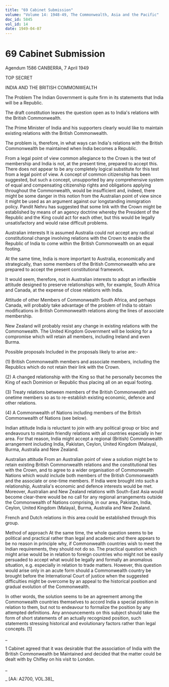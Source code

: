 ```yaml
---
title: "69 Cabinet Submission"
volume: "Volume 14: 1948-49, The Commonwealth, Asia and the Pacific"
doc_id: 5845
vol_id: 14
date: 1949-04-07
---
```


# 69 Cabinet Submission

Agendum 1586 CANBERRA, 7 April 1949

TOP SECRET

INDIA AND THE BRITISH COMMONWEALTH

The Problem The Indian Government is quite firm in its statements that India will be a Republic.

The draft constitution leaves the question open as to India's relations with the British Commonwealth.

The Prime Minister of India and his supporters clearly would like to maintain existing relations with the British Commonwealth.

The problem is, therefore, in what ways can India's relations with the British Commonwealth be maintained when India becomes a Republic.

From a legal point of view common allegiance to the Crown is the test of membership and India is not, at the present time, prepared to accept this. There does not appear to be any completely logical substitute for this test from a legal point of view. A concept of common citizenship has been suggested, but such a concept, unsupported by any comprehensive system of equal and compensating citizenship rights and obligations applying throughout the Commonwealth, would be insufficient and, indeed, there might be some danger in this notion from the Australian point of view since it might be used as an argument against our longstanding immigration policy. Pandit Nehru has suggested that some link with the Crown might be established by means of an agency doctrine whereby the President of the Republic and the King could act for each other, but this would be legally unsatisfactory and would raise difficult problems.

Australian interests It is assumed Australia could not accept any radical constitutional change involving relations with the Crown to enable the Republic of India to come within the British Commonwealth on an equal footing.

At the same time, India is more important to Australia, economically and strategically, than some members of the British Commonwealth who are prepared to accept the present constitutional framework.

It would seem, therefore, not in Australian interests to adopt an inflexible attitude designed to preserve relationships with, for example, South Africa and Canada, at the expense of close relations with India.

Attitude of other Members of Commonwealth South Africa, and perhaps Canada, will probably take advantage of the problem of India to obtain modifications in British Commonwealth relations along the lines of associate membership.

New Zealand will probably resist any change in existing relations with the Commonwealth. The United Kingdom Government will be looking for a compromise which will retain all members, including Ireland and even Burma.

Possible proposals Included in the proposals likely to arise are:-

(1) British Commonwealth members and associate members, including the Republics which do not retain their link with the Crown.

(2) A changed relationship with the King so that he personally becomes the King of each Dominion or Republic thus placing all on an equal footing.

(3) Treaty relations between members of the British Commonwealth and onetime members so as to re-establish existing economic, defence and other relations.

(4) A Commonwealth of Nations including members of the British Commonwealth of Nations (see below).

Indian attitude India is reluctant to join with any political group or bloc and endeavours to maintain friendly relations with all countries especially in her area. For that reason, India might accept a regional (British) Commonwealth arrangement including India, Pakistan, Ceylon, United Kingdom (Malaya), Burma, Australia and New Zealand.

Australian attitude From an Australian point of view a solution might be to retain existing British Commonwealth relations and the constitutional ties with the Crown, and to agree to a wider organisation of Commonwealth Nations which would include both members of the British Commonwealth and the associate or one-time members. If India were brought into such a relationship, Australia's economic and defence interests would be met. Moreover, Australian and New Zealand relations with South-East Asia would become clear-there would be no call for any regional arrangements outside the Commonwealth of Nations comprising, in our area, Pakistan, India, Ceylon, United Kingdom (Malaya), Burma, Australia and New Zealand.

French and Dutch relations in this area could be established through this group.

Method of approach At the same time, the whole question seems to be political and practical rather than legal and academic and there appears to be no reason in principle why, if Commonwealth countries wish to meet the Indian requirements, they should not do so. The practical question which might arise would be in relation to foreign countries who might not be easily persuaded to accept what would be legally and formally an anomalous situation, e.g. especially in relation to trade matters. However, this question would arise only in an acute form should a Commonwealth country be brought before the International Court of justice when the suggested difficulties might be overcome by an appeal to the historical position and gradual evolution of the Commonwealth.

In other words, the solution seems to be an agreement among the Commonwealth countries themselves to accord India a special position in relation to them, but not to endeavour to formalize the position by any attempted definitions. Any announcements on this subject should take the form of short statements of an actually recognized position, such statements stressing historical and evolutionary factors rather than legal concepts. [1]

_

1 Cabinet agreed that it was desirable that the association of India with the British Commonwealth be Maintained and decided that the matter could be dealt with by Chifley on his visit to London.

_

_ [AA: A2700, VOL.38]_

